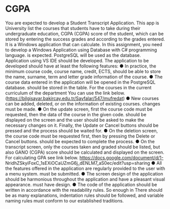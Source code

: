 # CGPA

You are expected to develop a Student Transcript Application. This app is University
list the courses that students have to take during their undergraduate education,
CGPA (CGPA) score of the student, which can be stored by entering the success grades and according to the grades entered.
It is a Windows application that can calculate.
In this assignment, you need to develop a Windows Application using Database with C# programming language.
is expected. PostgreSQL will be used as the database. Application using VS IDE
should be developed.
The application to be developed should have at least the following features:
● In practice, the minimum course code, course name, credit, ECTS,
should be able to store the name, surname, term and letter grade information of the course.
● The course data entered in the application will be opened in the PostgreSQL database.
should be stored in the table. For the courses in the current curriculum of the department
You can use the link below.
(https://bilgisayar.bakircay.edu.tr/Sayfalar/547/mufredat)
● New courses can be added, deleted, or on the information of existing courses.
changes must be made.
● On the update screen, first the course code must be requested, then the data of the course in the given code.
should be displayed on the screen and the user should be asked to make the necessary changes on it.
Finally, the Update or Cancel buttons should be pressed and the process should be waited for.
● On the deletion screen, the course code must be requested first, then by pressing the Delete or Cancel buttons.
should be expected to complete the process.
● On the transcript screen, only the courses taken and graded should be listed, but also
GANO (CGPA) score should be calculated and displayed on the screen. For calculating GPA
see link below.
https://docs.google.com/document/d/1-
NridhZSkyiFoxC_1sEXiOCaUZmG6j_dENLM7_aS0ec/edit?usp=sharing
● All the features offered in the application are regularly provided to the user with a menu system.
must be submitted.
● The screen design of the application should be harmonious throughout the application and have a pleasant visual appearance.
must have design.
● The code of the application should be written in accordance with the readability rules. So enough in
There should be as many explanations, indentation rules should be followed, and variable naming
rules must conform to our established traditions.
